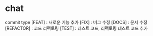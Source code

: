 # chat

commit type
[FEAT] : 새로운 기능 추가
[FIX] : 버그 수정
[DOCS] : 문서 수정
[REFACTOR] : 코드 리펙토링
[TEST] : 테스트 코드, 리펙토링 테스트 코드 추가
